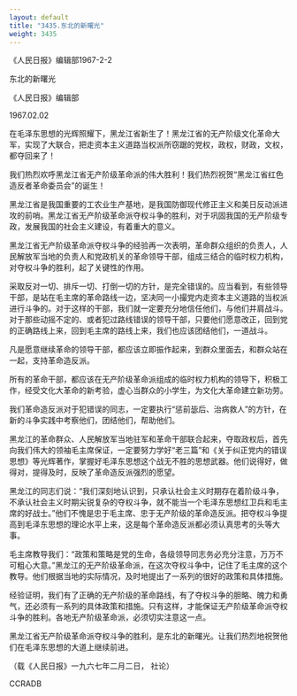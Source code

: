 ```yaml
---
layout: default
title: "3435.东北的新曙光"
weight: 3435
---
```


《人民日报》编辑部1967-2-2

东北的新曙光

《人民日报》编辑部

1967.02.02

在毛泽东思想的光辉照耀下，黑龙江省新生了！黑龙江省的无产阶级文化革命大军，实现了大联合，把走资本主义道路当权派所窃踞的党权，政权，财政，文权，都夺回来了！

我们热烈欢呼黑龙江省无产阶级革命派的伟大胜利！我们热烈祝贺“黑龙江省红色造反者革命委员会”的诞生！

黑龙江省是我国重要的工农业生产基地，是我国防御现代修正主义和美日反动派进攻的前哨。黑龙江省无产阶级革命派夺权斗争的胜利，对于巩固我国的无产阶级专政，发展我国的社会主义建设，有着重大的意义。

黑龙江省无产阶级革命派夺权斗争的经验再一次表明，革命群众组织的负责人，人民解放军当地的负责人和党政机关的革命领导干部，组成三结合的临时权力机构，对夺权斗争的胜利，起了关键性的作用。

采取反对一切、排斥一切、打倒一切的方针，是完全错误的。应当看到，有些领导干部，是站在毛主席的革命路线一边，坚决同一小撮党内走资本主义道路的当权派进行斗争的。对于这样的干部，我们就一定要充分地信任他们，与他们并肩战斗。对于那些动摇不定的、或者犯过路线错误的领导干部，只要他们愿意改正，回到党的正确路线上来，回到毛主席的路线上来，我们也应该团结他们，一道战斗。

凡是愿意继续革命的领导干部，都应该立即振作起来，到群众里面去，和群众站在一起，支持革命造反派。

所有的革命干部，都应该在无产阶级革命派组成的临时权力机构的领导下，积极工作，经受文化大革命的新考验，虚心当群众的小学生，为文化大革命建立新功劳。

我们革命造反派对于犯错误的同志，一定要执行“惩前毖后、治病救人”的方针，在新的斗争实践中考察他们，团结他们，帮助他们。

黑龙江的革命群众、人民解放军当地驻军和革命干部联合起来，夺取政权后，首先向我们伟大的领袖毛主席保证，一定要努力学好“老三篇”和《关于纠正党内的错误思想》等光辉著作，掌握好毛泽东思想这个战无不胜的思想武器。他们说得好，做得对，提得及时，反映了革命造反派强烈的愿望。

黑龙江的同志们说：“我们深刻地认识到，只承认社会主义时期存在着阶级斗争，不承认社会主义时期尖锐复杂的夺权斗争，就不能当一个毛泽东思想红卫兵和毛主席的好战士。”他们不愧是忠于毛主席、忠于无产阶级的革命造反派。把夺权斗争提高到毛泽东思想的理论水平上来，这是每个革命造反派都必须认真思考的头等大事。

毛主席教导我们：“政策和策略是党的生命，各级领导同志务必充分注意，万万不可粗心大意。”黑龙江的无产阶级革命派，在这次夺权斗争中，记住了毛主席的这个教导。他们根据当地的实际情况，及时地提出了一系列的很好的政策和具体措施。

经验证明，我们有了正确的无产阶级的革命路线，有了夺权斗争的胆略、魄力和勇气，还必须有一系列的具体政策和措施。只有这样，才能保证无产阶级革命派夺权斗争的胜利。各地无产阶级革命派，必须切实注意这一点。

黑龙江省无产阶级革命派夺权斗争的胜利，是东北的新曙光。让我们热烈地祝贺他们在毛泽东思想的大道上继续前进。

（载《人民日报》一九六七年二月二日， 社论）

CCRADB

